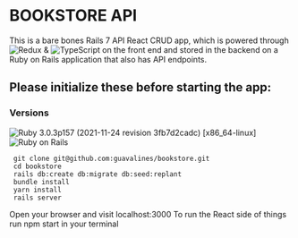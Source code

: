 # BOOKSTORE API
This is a bare bones Rails 7 API React CRUD app, which is powered through ![Redux](https://img.shields.io/badge/Redux-593D88?style=for-the-badge&logo=redux&logoColor=white) & ![TypeScript](https://img.shields.io/badge/TypeScript-007ACC?style=for-the-badge&logo=typescript&logoColor=white) on the front end and stored in the backend on a Ruby on Rails application that also has API endpoints. 



## Please initialize these before starting the app:

### Versions


![Ruby](https://img.shields.io/badge/Ruby-CC342D?style=for-the-badge&logo=ruby&logoColor=white) 3.0.3p157 (2021-11-24 revision 3fb7d2cadc) [x86_64-linux]
![Ruby on Rails](https://img.shields.io/badge/Ruby_on_Rails-CC0000?style=for-the-badge&logo=ruby-on-rails&logoColor=white) 


```
 git clone git@github.com:guavalines/bookstore.git
 cd bookstore
 rails db:create db:migrate db:seed:replant
 bundle install
 yarn install
 rails server
 ```
 
 Open your browser and visit localhost:3000
 To run the React side of things run npm start in your terminal

